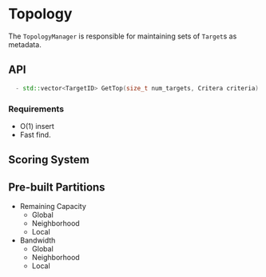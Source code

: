# Topology

The `TopologyManager` is responsible for maintaining sets of `Target`s
as metadata.

## API

```c++
  - std::vector<TargetID> GetTop(size_t num_targets, Critera criteria)
```

### Requirements

- O(1) insert
- Fast find.

## Scoring System

## Pre-built Partitions

- Remaining Capacity
  - Global
  - Neighborhood
  - Local
- Bandwidth
  - Global
  - Neighborhood
  - Local
